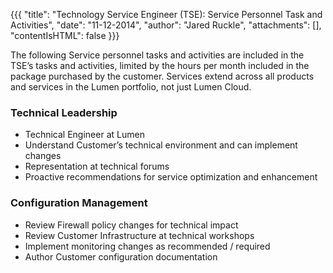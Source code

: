 {{{
  "title": "Technology Service Engineer (TSE): Service Personnel Task and Activities",
  "date": "11-12-2014",
  "author": "Jared Ruckle",
  "attachments": [],
  "contentIsHTML": false
}}}


The following Service personnel tasks and activities are included in the TSE’s tasks and activities, limited by the hours per month included in the package purchased by the customer. Services extend across all products and services in the Lumen portfolio, not just Lumen Cloud.

### Technical Leadership

* Technical Engineer at Lumen
* Understand Customer’s technical environment and can implement changes
* Representation at technical forums
* Proactive recommendations for service optimization and enhancement

### Configuration Management

* Review Firewall policy changes for technical impact
* Review Customer Infrastructure at technical workshops
* Implement monitoring changes as recommended / required
* Author Customer configuration documentation
